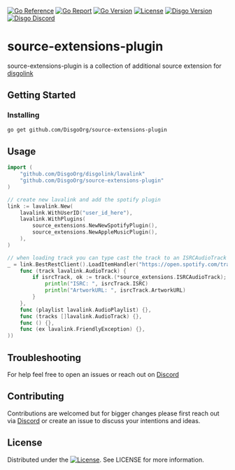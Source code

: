 [![Go Reference](https://pkg.go.dev/badge/github.com/DisgoOrg/source-extensions-plugin.svg)](https://pkg.go.dev/github.com/DisgoOrg/source-extensions-plugin)
[![Go Report](https://goreportcard.com/badge/github.com/DisgoOrg/source-extensions-plugin)](https://goreportcard.com/report/github.com/DisgoOrg/source-extensions-plugin)
[![Go Version](https://img.shields.io/github/go-mod/go-version/DisgoOrg/source-extensions-plugin)](https://golang.org/doc/devel/release.html)
[![License](https://img.shields.io/badge/License-Apache%202.0-blue.svg)](https://github.com/DisgoOrg/source-extensions-plugin/blob/master/LICENSE)
[![Disgo Version](https://img.shields.io/github/v/tag/DisgoOrg/source-extensions-plugin?label=release)](https://github.com/DisgoOrg/source-extensions-plugin/releases/latest)
[![Disgo Discord](https://discord.com/api/guilds/817327181659111454/widget.png)](https://discord.gg/NFmvZYmZMF)

# source-extensions-plugin

source-extensions-plugin is a collection of additional source extension for [disgolink](https://github.com/DisgoOrg/disgolink)

## Getting Started

### Installing

```sh
go get github.com/DisgoOrg/source-extensions-plugin
```

## Usage

```go
import (
    "github.com/DisgoOrg/disgolink/lavalink"
    "github.com/DisgoOrg/source-extensions-plugin"
)

// create new lavalink and add the spotify plugin
link := lavalink.New(
    lavalink.WithUserID("user_id_here"),
    lavalink.WithPlugins(
        source_extensions.NewNewSpotifyPlugin(),
        source_extensions.NewAppleMusicPlugin(),
    ),
)

// when loading track you can type cast the track to an ISRCAudioTrack to access extra data
_ = link.BestRestClient().LoadItemHandler("https://open.spotify.com/track/3yk51U329nwdpeIHV0O5ez", lavalink.NewResultHandler(
    func (track lavalink.AudioTrack) {
        if isrcTrack, ok := track.(*source_extensions.ISRCAudioTrack); ok {
            println("ISRC: ", isrcTrack.ISRC)
            println("ArtworkURL: ", isrcTrack.ArtworkURL)
        }
    },
    func (playlist lavalink.AudioPlaylist) {},
    func (tracks []lavalink.AudioTrack) {},
    func () {},
    func (ex lavalink.FriendlyException) {},
))
```

## Troubleshooting

For help feel free to open an issues or reach out on [Discord](https://discord.gg/NFmvZYmZMF)

## Contributing

Contributions are welcomed but for bigger changes please first reach out via [Discord](https://discord.gg/NFmvZYmZMF) or create an issue to discuss your intentions and ideas.

## License

Distributed under the [![License](https://img.shields.io/badge/License-Apache%202.0-blue.svg)](https://github.com/DisgoOrg/source-extensions-plugin/blob/master/LICENSE). See LICENSE for more information.
